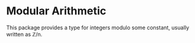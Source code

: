 # Modular Arithmetic

This package provides a type for integers modulo some constant, usually written as ℤ/n. 